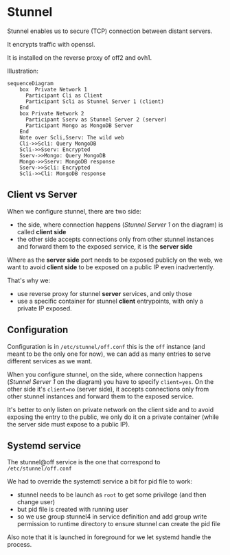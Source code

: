 # Stunnel

Stunnel enables us to secure (TCP) connection between distant servers.

It encrypts traffic with openssl.

It is installed on the reverse proxy of off2 and ovh1.

Illustration:
```mermaid
sequenceDiagram
    box  Private Network 1
      Participant Cli as Client
      Participant Scli as Stunnel Server 1 (client)
    End
    box Private Network 2
      Participant Sserv as Stunnel Server 2 (server)
      Participant Mongo as MongoDB Server
    End
    Note over Scli,Sserv: The wild web
    Cli->>Scli: Query MongoDB
    Scli->>Sserv: Encrypted
    Sserv->>Mongo: Query MongoDB
    Mongo->>Sserv: MongoDB response
    Sserv->>Scli: Encrypted
    Scli->>Cli: MongoDB response
```
## Client vs Server

When we configure stunnel, there are two side:
* the side, where connection happens (*Stunnel Server 1* on the diagram)  is called **client side**
* the other side accepts connections only from other stunnel instances and forward them to the exposed service, it is the **server side**

Where as the **server side** port needs to be exposed publicly on the web, we want to avoid **client side** to be exposed on a public IP even inadvertently. 

That's why we:
* use reverse proxy for stunnel **server** services, and only those
* use a specific container for stunnel **client** entrypoints, with only a private IP exposed.


## Configuration

Configuration is in `/etc/stunnel/off.conf` this is the `off` instance (and meant to be the only one for now),
we can add as many entries to serve different services as we want.

When you configure stunnel, on the side, where connection happens (*Stunnel Server 1* on the diagram) you have to specify `client=yes`. On the other side it's `client=no` (server side), it accepts connections only from other stunnel instances and forward them to the exposed service.

It's better to only listen on private network on the client side and to avoid exposing the entry to the public, we only do it on a private container (while the server side must expose to a public IP).

## Systemd service

The stunnel@off service is the one that correspond to  `/etc/stunnel/off.conf`

We had to override the systemctl service a bit for pid file to work:
* stunnel needs to be launch as `root` to get some privilege (and then change user)
* but pid file is created with running user
* so we use group stunnel4 in service definition and add group write permission to runtime directory to ensure stunnel can create the pid file

Also note that it is launched in foreground for we let systemd handle the process.





